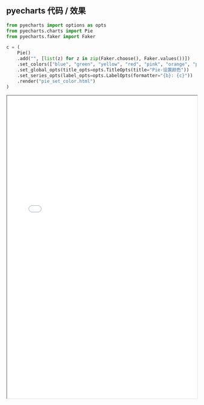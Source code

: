 
## pyecharts 代码 / 效果

```python
from pyecharts import options as opts
from pyecharts.charts import Pie
from pyecharts.faker import Faker

c = (
    Pie()
    .add("", [list(z) for z in zip(Faker.choose(), Faker.values())])
    .set_colors(["blue", "green", "yellow", "red", "pink", "orange", "purple"])
    .set_global_opts(title_opts=opts.TitleOpts(title="Pie-设置颜色"))
    .set_series_opts(label_opts=opts.LabelOpts(formatter="{b}: {c}"))
    .render("pie_set_color.html")
)

```

<iframe width="100%" height="800px" src="Pie/pie_set_color.html"></iframe>
